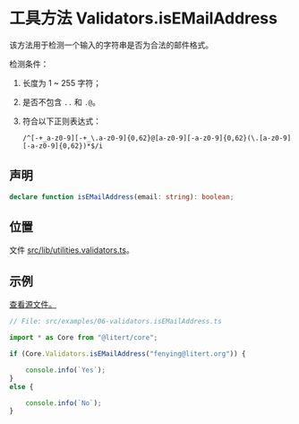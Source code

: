 # 工具方法 Validators.isEMailAddress

该方法用于检测一个输入的字符串是否为合法的邮件格式。

检测条件：

1. 长度为 1 ~ 255 字符；
2. 是否不包含 `..` 和 `.@`。
3. 符合以下正则表达式：

    ```regexp
    /^[-+_a-z0-9][-+_\.a-z0-9]{0,62}@[a-z0-9][-a-z0-9]{0,62}(\.[a-z0-9][-a-z0-9]{0,62})*$/i
    ```

## 声明

```ts
declare function isEMailAddress(email: string): boolean;
```

## 位置

文件 [src/lib/utilities.validators.ts](../../../src/lib/utilities.validators.ts)。

## 示例

[查看源文件。](../../../src/examples/06-validators.isEMailAddress.ts)

```ts
// File: src/examples/06-validators.isEMailAddress.ts

import * as Core from "@litert/core";

if (Core.Validators.isEMailAddress("fenying@litert.org")) {

    console.info(`Yes`);
}
else {

    console.info(`No`);
}
```
